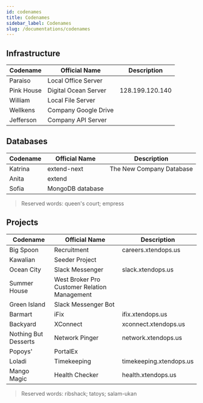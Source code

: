 ```yaml
---
id: codenames
title: Codenames
sidebar_label: Codenames
slug: /documentations/codenames
---
```


## Infrastructure

Codename | Official Name | Description
--- | --- | --- |
Paraiso | Local Office Server |
Pink House | Digital Ocean Server | 128.199.120.140
William | Local File Server |
Wellkens | Company Google Drive |
Jefferson | Company API Server |

## Databases

Codename | Official Name | Description
--- | --- | --- |
Katrina | extend-next | The New Company Database
Anita | extend |
Sofia | MongoDB database |

> Reserved words: queen's court; empress

## Projects

Codename | Official Name | Description
--- | --- | --- |
Big Spoon | Recruitment | careers.xtendops.us
Kawalian | Seeder Project |
Ocean City | Slack Messenger | slack.xtendops.us
Summer House | West Broker Pro Customer Relation Management |
Green Island | Slack Messenger Bot |
Barmart | iFix | ifix.xtendops.us
Backyard | XConnect | xconnect.xtendops.us
Nothing But Desserts | Network Pinger | network.xtendops.us
Popoys' | PortalEx |
Loladi | Timekeeping | timekeeping.xtendops.us
Mango Magic | Health Checker | health.xtendops.us

> Reserved words: ribshack; tatoys; salam-ukan
